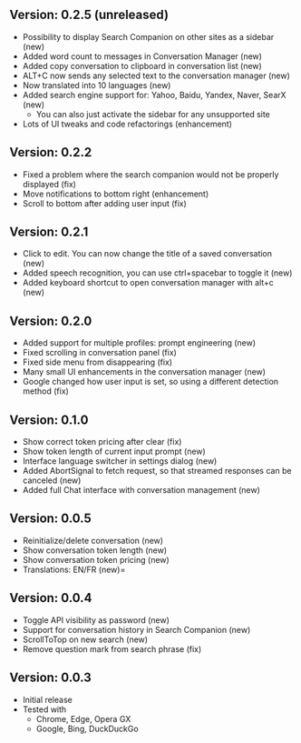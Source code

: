 ## Version: 0.2.5 (unreleased)
* Possibility to display Search Companion on other sites as a sidebar (new)
* Added word count to messages in Conversation Manager (new)
* Added copy conversation to clipboard in conversation list (new)
* ALT+C now sends any selected text to the conversation manager (new)
* Now translated into 10 languages (new)
* Added search engine support for: Yahoo, Baidu, Yandex, Naver, SearX (new)
  * You can also just activate the sidebar for any unsupported site
* Lots of UI tweaks and code refactorings (enhancement)

## Version: 0.2.2
* Fixed a problem where the search companion would not be properly displayed (fix)
* Move notifications to bottom right (enhancement)
* Scroll to bottom after adding user input (fix)

## Version: 0.2.1
* Click to edit. You can now change the title of a saved conversation (new)
* Added speech recognition, you can use ctrl+spacebar to toggle it (new)
* Added keyboard shortcut to open conversation manager with alt+c (new)

## Version: 0.2.0
* Added support for multiple profiles: prompt engineering (new)
* Fixed scrolling in conversation panel (fix)
* Fixed side menu from disappearing (fix)
* Many small UI enhancements in the conversation manager (new)
* Google changed how user input is set, so using a different detection method (fix)

## Version: 0.1.0
* Show correct token pricing after clear (fix)
* Show token length of current input prompt (new)
* Interface language switcher in settings dialog (new)
* Added AbortSignal to fetch request, so that streamed responses can be canceled (new)
* Added full Chat interface with conversation management (new)
## Version: 0.0.5
* Reinitialize/delete conversation (new)
* Show conversation token length (new)
* Show conversation token pricing (new)
* Translations: EN/FR (new)=
## Version: 0.0.4
* Toggle API visibility as password (new)
* Support for conversation history in Search Companion (new)
* ScrollToTop on new search (new)
* Remove question mark from search phrase (fix)
## Version: 0.0.3
* Initial release
* Tested with
  * Chrome, Edge, Opera GX
  * Google, Bing, DuckDuckGo
